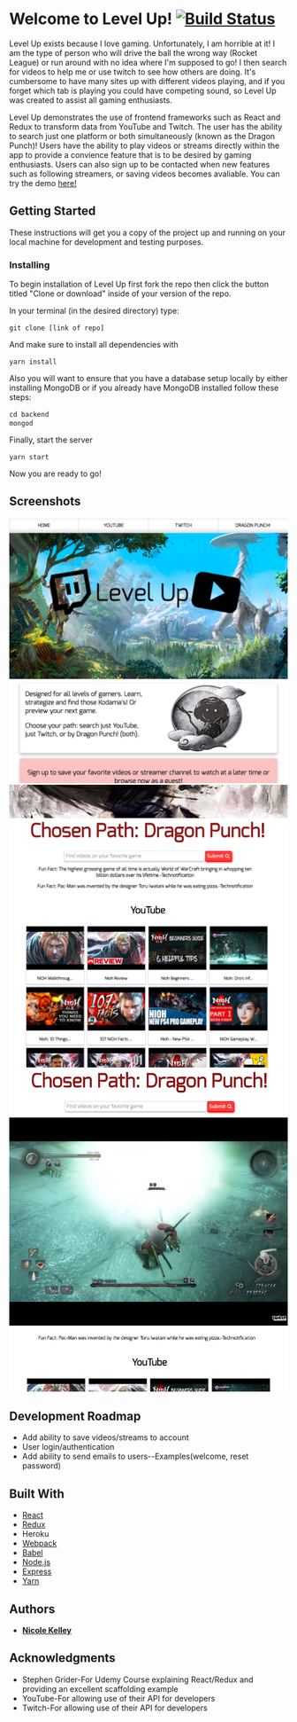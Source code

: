 # Welcome to Level Up! [![Build Status](https://travis-ci.org/navkelley/levelUp.svg?branch=master)](https://travis-ci.org/navkelley/levelUp)

Level Up exists because I love gaming. Unfortunately, I am horrible at it! I am the type of person who will drive the ball the wrong way (Rocket League) or run around with no idea where I'm supposed to go! I then search for videos to help me or use twitch to see how others are doing. It's cumbersome to have many sites up with different videos playing, and if you forget which tab is playing you could have competing sound, so Level Up was created to assist all gaming enthusiasts. 

Level Up demonstrates the use of frontend frameworks such as React and Redux to transform data from YouTube and Twitch. The user has the ability to search just one platform or both simultaneously (known as the Dragon Punch)!
Users have the ability to play videos or streams directly within the app to provide a convience feature that is to be desired by gaming enthusiasts. Users can also sign up to be contacted when new features such as following streamers, or saving videos becomes avaliable. You can try the demo [here!](https://level-up-gamer.herokuapp.com/#/)   

## Getting Started

These instructions will get you a copy of the project up and running on your local machine for development and testing purposes.

### Installing

To begin installation of Level Up first fork the repo then click the button titled "Clone or download" inside of your version of the repo.

In your terminal (in the desired directory) type:
```
git clone [link of repo]
```
And make sure to install all dependencies with
```
yarn install 
```
Also you will want to ensure that you have a database setup locally by either installing MongoDB or if you already have MongoDB installed follow these steps: 
```
cd backend 
mongod
``` 
Finally, start the server 
```
yarn start
```
Now you are ready to go! 

## Screenshots
![screenshot](screenshots/LU-home.jpeg)
![screenshot](screenshots/search.jpeg)
![screenshot](screenshots/video-demo.jpeg)

## Development Roadmap
* Add ability to save videos/streams to account
* User login/authentication 
* Add ability to send emails to users--Examples(welcome, reset password)

## Built With
* [React](https://facebook.github.io/react/) 
* [Redux](http://redux.js.org/) 
* Heroku 
* [Webpack](http://webpack.github.io/docs/tutorials/getting-started/)
* [Babel](https://babeljs.io/) 
* [Node.js](https://nodejs.org/en/docs/)
* [Express](https://expressjs.com/en/starter/installing.html)
* [Yarn](https://yarnpkg.com/en/docs)

## Authors

* **[Nicole Kelley](https:www.nicolevkelley.com)**

## Acknowledgments

* Stephen Grider-For Udemy Course explaining React/Redux and providing an excellent scaffolding example
* YouTube-For allowing use of their API for developers
* Twitch-For allowing use of their API for developers
